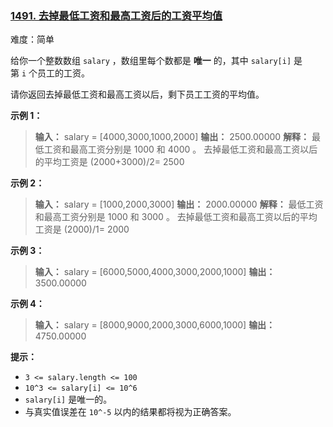 ### [1491\. 去掉最低工资和最高工资后的工资平均值](https://leetcode.cn/problems/average-salary-excluding-the-minimum-and-maximum-salary/)

难度：简单

给你一个整数数组 `salary` ，数组里每个数都是 **唯一** 的，其中 `salary[i]` 是第 `i` 个员工的工资。

请你返回去掉最低工资和最高工资以后，剩下员工工资的平均值。

**示例 1：**

> **输入：** salary = [4000,3000,1000,2000]
> **输出：** 2500.00000
> **解释：** 最低工资和最高工资分别是 1000 和 4000 。
> 去掉最低工资和最高工资以后的平均工资是 (2000+3000)/2= 2500

**示例 2：**

> **输入：** salary = [1000,2000,3000]
> **输出：** 2000.00000
> **解释：** 最低工资和最高工资分别是 1000 和 3000 。
> 去掉最低工资和最高工资以后的平均工资是 (2000)/1= 2000

**示例 3：**

> **输入：** salary = [6000,5000,4000,3000,2000,1000]
> **输出：** 3500.00000

**示例 4：**

> **输入：** salary = [8000,9000,2000,3000,6000,1000]
> **输出：** 4750.00000

**提示：**

- `3 <= salary.length <= 100`
- `10^3 <= salary[i] <= 10^6`
- `salary[i]` 是唯一的。
- 与真实值误差在 `10^-5` 以内的结果都将视为正确答案。
